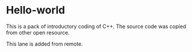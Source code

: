 # Hello-world
This is a pack of introductory coding of C++. 
The source code was copied from other open resource.

This lane is added from remote.
